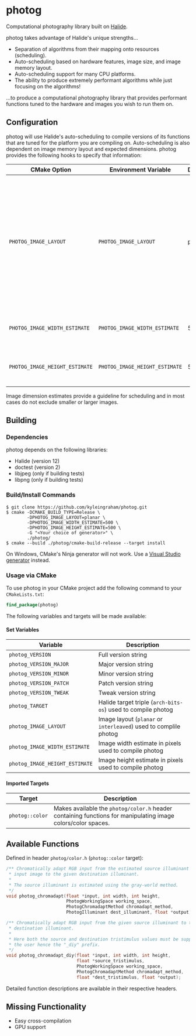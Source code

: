 # photog
Computational photography library built on [Halide](https://halide-lang.org/).

photog takes advantage of Halide's unique strengths...
- Separation of algorithms from their mapping onto resources (scheduling).
- Auto-scheduling based on hardware features, image size, and image memory 
  layout.
- Auto-scheduling support for many CPU platforms.
- The ability to produce extremely performant algorithms while just focusing on
  the algorithms!
  
...to produce a computational photography library that provides performant 
functions tuned to the hardware and images you wish to run them on.

## Configuration
photog will use Halide's auto-scheduling to compile versions of its functions
that are tuned for the platform you are compiling on. Auto-scheduling is also 
dependent on image memory layout and expected dimensions. photog provides the
following hooks to specify that information:

CMake Option | Environment Variable | Default | Description
-------------|----------------------|---------|------------
`PHOTOG_IMAGE_LAYOUT` | `PHOTOG_IMAGE_LAYOUT` | planar | Valid options are `planar` and `interleaved`. Planar images are contiguous in channels while interleaved images are contiguous in pixels. Best performance is achieved with planar images.
`PHOTOG_IMAGE_WIDTH_ESTIMATE` | `PHOTOG_IMAGE_WIDTH_ESTIMATE`| 500 | Expected width in pixels of images to be processed.
`PHOTOG_IMAGE_HEIGHT_ESTIMATE` | `PHOTOG_IMAGE_HEIGHT_ESTIMATE`| 500 | Expected height in pixels of images to be processed.

Image dimension estimates provide a guideline for scheduling and in most cases 
do not exclude smaller or larger images.

## Building
### Dependencies
photog depends on the following libraries:
- Halide (version 12)
- doctest (version 2)
- libjpeg (only if building tests)
- libpng (only if building tests)

### Build/Install Commands
```shell
$ git clone https://github.com/kyleingraham/photog.git
$ cmake -DCMAKE_BUILD_TYPE=Release \
        -DPHOTOG_IMAGE_LAYOUT=planar \
        -DPHOTOG_IMAGE_WIDTH_ESTIMATE=500 \
        -DPHOTOG_IMAGE_HEIGHT_ESTIMATE=500 \
        -G "<Your choice of generator>" \
        ./photog/
$ cmake --build ./photog/cmake-build-release --target install
```
On Windows, CMake's Ninja generator will not work. Use a 
[Visual Studio generator](https://cmake.org/cmake/help/latest/manual/cmake-generators.7.html#visual-studio-generators) 
instead.

### Usage via CMake
To use photog in your CMake project add the following command to your `CMakeLists.txt`:
```cmake
find_package(photog)
```
The following variables and targets will be made available:
#### Set Variables
Variable | Description
---------|------------
`photog_VERSION` | Full version string
`photog_VERSION_MAJOR` | Major version string
`photog_VERSION_MINOR` | Minor version string
`photog_VERSION_PATCH` | Patch version string
`photog_VERSION_TWEAK` | Tweak version string
`photog_TARGET` | Halide target triple (`arch-bits-os`) used to compile photog
`photog_IMAGE_LAYOUT` | Image layout (`planar` or `interleaved`) used to complile photog
`photog_IMAGE_WIDTH_ESTIMATE` | Image width estimate in pixels used to compile photog
`photog_IMAGE_HEIGHT_ESTIMATE` | Image height estimate in pixels used to compile photog

#### Imported Targets
Target | Description
-------|------------
`photog::color` | Makes available the `photog/color.h` header containing functions for manipulating image colors/color spaces.

## Available Functions
Defined in header `photog/color.h` (`photog::color` target):
```c++
/** Chromatically adapt RGB input from the estimated source illuminant of the
 * input image to the given destination illuminant.
 *
 * The source illuminant is estimated using the gray-world method.
 */
void photog_chromadapt(float *input, int width, int height,
                       PhotogWorkingSpace working_space,
                       PhotogChromadaptMethod chromadapt_method,
                       PhotogIlluminant dest_illuminant, float *output);

/** Chromatically adapt RGB input from the given source illuminant to the given
 * destination illuminant.
 *
 * Here both the source and destination tristimulus values must be supplied by
 * the user hence the "_diy" prefix.
 */
void photog_chromadapt_diy(float *input, int width, int height,
                           float *source_tristimulus,
                           PhotogWorkingSpace working_space,
                           PhotogChromadaptMethod chromadapt_method,
                           float *dest_tristimulus, float *output);
```
Detailed function descriptions are available in their respective headers.

## Missing Functionality
- Easy cross-compilation
- GPU support